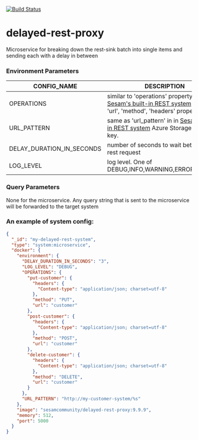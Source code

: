 [![Build Status](https://travis-ci.org/sesam-community/delayed-rest-proxy.svg?branch=master)](https://travis-ci.org/sesam-community/delayed-rest-proxy)


# delayed-rest-proxy
Microservice for breaking down the rest-sink batch into single items and sending each with a delay in between

 ### Environment Parameters

 | CONFIG_NAME        | DESCRIPTION           | IS_REQUIRED  |DEFAULT_VALUE|
 | -------------------|---------------------|:------------:|:-----------:|
 | OPERATIONS | similar to 'operations' property in [Sesam's built-in REST system](https://docs.sesam.io/configuration.html#the-rest-system) with only 'url', 'method', 'headers' properties | yes | n/a |
 | URL_PATTERN |  same as 'url_pattern' in  in [Sesam's built-in REST system](https://docs.sesam.io/configuration.html#the-rest-system)  Azure Storage account key. | no, basic auth alternatively | n/a |
 | DELAY_DURATION_IN_SECONDS | number of seconds to wait between each rest request  | no | 60 |
 | LOG_LEVEL | log level. One of DEBUG,INFO,WARNING,ERROR,CRITICAL | no | INFO |


 ### Query Parameters

 None for the microservice. Any query string that is sent to the microservice will be forwarded to the target system



 ### An example of system config:

 ```json
 {
   "_id": "my-delayed-rest-system",
   "type": "system:microservice",
   "docker": {
     "environment": {
       "DELAY_DURATION_IN_SECONDS": "3",
       "LOG_LEVEL": "DEBUG",
       "OPERATIONS": {
         "put-customer": {
           "headers": {
             "Content-type": "application/json; charset=utf-8"
           },
           "method": "PUT",
           "url": "customer"
         },
         "post-customer": {
           "headers": {
             "Content-type": "application/json; charset=utf-8"
           },
           "method": "POST",
           "url": "customer"
         },
         "delete-customer": {
           "headers": {
             "Content-type": "application/json; charset=utf-8"
           },
           "method": "DELETE",
           "url": "customer"
         }
       },
       "URL_PATTERN": "http://my-customer-system/%s"
     },
     "image": "sesamcommunity/delayed-rest-proxy:9.9.9",
     "memory": 512,
     "port": 5000
   }
 }

 ```
